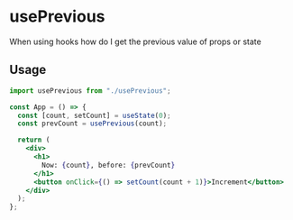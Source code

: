 # usePrevious

When using hooks how do I get the previous value of props or state

## Usage

```jsx
import usePrevious from "./usePrevious";

const App = () => {
  const [count, setCount] = useState(0);
  const prevCount = usePrevious(count);

  return (
    <div>
      <h1>
        Now: {count}, before: {prevCount}
      </h1>
      <button onClick={() => setCount(count + 1)}>Increment</button>
    </div>
  );
};
```
